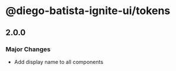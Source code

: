 # @diego-batista-ignite-ui/tokens

## 2.0.0

### Major Changes

- Add display name to all components
